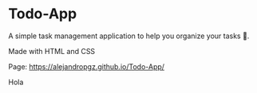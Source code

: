 # Todo-App
A simple task management application to help you organize your tasks 📝.

Made with HTML and CSS

Page: https://alejandropgz.github.io/Todo-App/

Hola